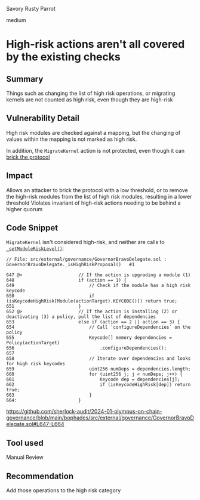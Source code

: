 Savory Rusty Parrot

medium

# High-risk actions aren't all covered by the existing checks

## Summary

Things such as changing the list of high risk operations, or migrating kernels are not counted as high risk, even though they are high-risk


## Vulnerability Detail

High risk modules are checked against a mapping, but the changing of values within the mapping is not marked as high risk.

In addition, the `MigrateKernel` action is not protected, even though it can [brick the protocol](https://github.com/sherlock-audit/2024-01-olympus-on-chain-governance/blob/main/bophades/src/Kernel.sol#L338)


## Impact

Allows an attacker to brick the protocol with a low threshold, or to remove the high-risk modules from the list of high risk modules, resulting in a lower threshold
Violates invariant of high-risk actions needing to be behind a higher quorum


## Code Snippet

`MigrateKernel` isn't considered high-risk, and neither are calls to [`_setModuleRiskLevel()`](https://github.com/sherlock-audit/2024-01-olympus-on-chain-governance/blob/main/bophades/src/external/governance/GovernorBravoDelegate.sol#L593-L602):
```solidity
// File: src/external/governance/GovernorBravoDelegate.sol : GovernorBravoDelegate._isHighRiskProposal()   #1

647 @>                     // If the action is upgrading a module (1)
648                        if (action == 1) {
649                            // Check if the module has a high risk keycode
650                            if (isKeycodeHighRisk[Module(actionTarget).KEYCODE()]) return true;
651                        }
652 @>                     // If the action is installing (2) or deactivating (3) a policy, pull the list of dependencies
653                        else if (action == 2 || action == 3) {
654                            // Call `configureDependencies` on the policy
655                            Keycode[] memory dependencies = Policy(actionTarget)
656                                .configureDependencies();
657    
658                            // Iterate over dependencies and looks for high risk keycodes
659                            uint256 numDeps = dependencies.length;
660                            for (uint256 j; j < numDeps; j++) {
661                                Keycode dep = dependencies[j];
662                                if (isKeycodeHighRisk[dep]) return true;
663                            }
664:                       }
```
https://github.com/sherlock-audit/2024-01-olympus-on-chain-governance/blob/main/bophades/src/external/governance/GovernorBravoDelegate.sol#L647-L664


## Tool used

Manual Review


## Recommendation

Add those operations to the high risk category

